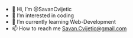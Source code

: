- 👋 Hi, I’m @SavanCvijetic
- 👀 I’m interested in coding
- 📗 I’m currently learning Web-Development
- 📫 How to reach me Savan.Cvijetic@gmail.com

<!---
SavanCvijetic/SavanCvijetic is a ✨ special ✨ repository because its `README.md` (this file) appears on your GitHub profile.
You can click the Preview link to take a look at your changes.
--->
